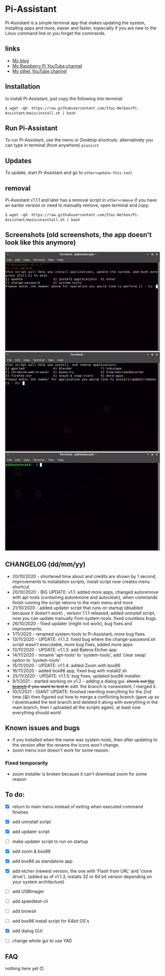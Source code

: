 # Pi-Assistant

Pi-Assistant is a simple terminal app that makes updating the system, installing apps and more, easier and faster, especially if you are new to the Linux command line or you forget the commands.

## links

* [My blog](https://thepisite.blogspot.com/)
* [My Raspberry Pi YouTube channel](https://youtube.com/channel/UCaKFjYULBDdkfEcx6oy9Gow)
* [My other YouTube channel](https://youtube.com/channel/UCM4Fo6ncNybS1xhJHnWSODg)

## Installation 

to install Pi-Assistant, just copy the following into terminal:
```
$ wget -qO- https://raw.githubusercontent.com/Itai-Nelken/Pi-Assistant/main/install.sh | bash
```

## Run Pi-Assistant

To run Pi-Assistant, use the menu or Desktop shortcuts. alternatively you can type in terminal (from anywhere) `piassist`

## Updates

To update, start Pi-Assistant and go to `other>update-this-tool`

## removal
Pi-Assistant v1.1.1 and later has a removal script in `other>remove` if you have an earlier version or need to manually remove, open terminal and copy: 
```sh-session
$ wget -qO- https://raw.githubusercontent.com/Itai-Nelken/Pi-Assistant/main/uninstall.sh | bash
```

## Screenshots (old screenshots, the app doesn't look like this anymore)

![pi-assistant2.png](screenshots/pi-assistant2.png)
![system-tools2a.png](screenshots/system-tools-2a.png)
![pi-assistant.gif](screenshots/pi-assistant.gif)


## CHANGELOG (dd/mm/yy)

 * 20/10/2020 - shortened time about and credits are shown by 1 second, improvements to installation scripts, install script now creates menu shortcut
 * 20/10/2020 - BIG UPDATE: v1.1: added more apps, changed autoremove with apt tools (containing autoremove and autoclean), when commands finish running the script returns to the main menu and more
 * 21/10/2020 - added updater script that runs on startup (disabled because it doesn't work) , version 1.1.1 released, added uninstall script, now you can update manually from system-tools. fixed countless bugs.
 * 26/10/2020 - fixed updater (might not work), bug fixes and improvements. 
 * 1/11/2020 - renamed system-tools to Pi-Assistant, more bug fixes. 
 * 13/11/2020 - UPDATE: v1.1.2: fixed bug where the change-password.sh script wasn't executable, more bug fixes, added more apps
 * 13/11/2020 - UPDATE: v1.1.3: add Balena Etcher app
 * 14/11/2020 - rename 'apt-tools' to 'system-tools', add 'clear swap' option to 'system-tools'
 * 15/11/2020 - UPDATE: v1.1.4: added Zoom with box86
 * 16/11/2020 - added box86 app, fixed bug with install2.sh
 * 25/11/2020 - UPDATE: v1.1.5: bug fixes, updated box86 installer.
 * 9/1/2021 - started working on v1.2 - adding a dialog gui. ~~check out [the branch](https://github.com/Itai-Nelken/Pi-Assistant/tree/dialog-gui-testing) if you want to test it.~~ edit: the branch is nonexistent, I merged it.
 * 10/1/2021 - GIANT UPDATE: finished rewriting everything for the 2nd time (:tired_face:) then figured out how to merge a conflicting branch (gave up so I downloaded the test branch and deleted it along with everything in the main branch, then I uploaded all the scripts again). at least now everything should work!
  
## Known issues and bugs
* if you installed when the name was system-tools, then after updating to the version after the rename the icons won't change. 
* zoom menu icon doesn't work for some reason.

### Fixed temporarily
- zoom installer is broken because it can't download zoom for some reason

 
## To do:

- [x] return to main menu instead of exiting when executed command finishes
- [x] add uninstall script
- [x] add updater script 
- [ ] make updater script to run on startup
- [x] add zoom & box86
- [x] add box86 as standalone app 
- [x] add etcher (newest version, the one with 'Flash from URL' and 'clone drive'). (added as of v1.1.3, installs 32 or 64 bit             version depending on your system architecture)
- [ ] add USBImager
- [ ] add speedtest-cli
- [ ] add browsh
- [ ] add box86 install script for 64bit OS's
- [x] add dialog GUI
- [ ] change whole gui to use YAD


## FAQ

nothing here yet :upside_down_face:
